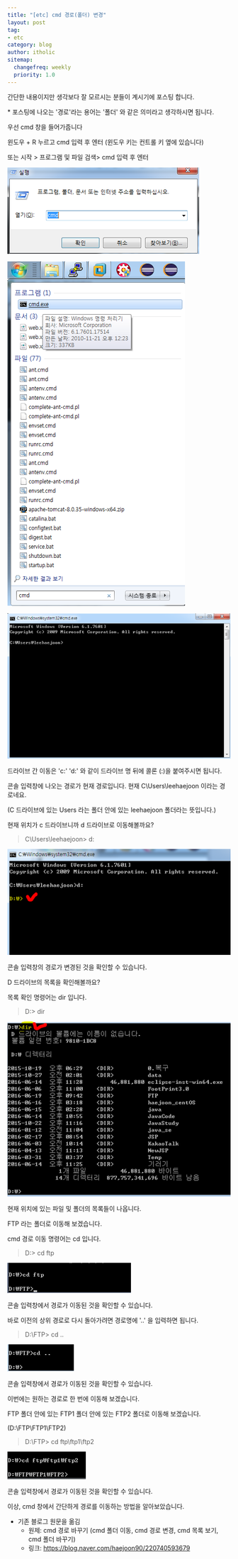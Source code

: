 ```yaml
---
title: "[etc] cmd 경로(폴더) 변경"
layout: post
tag:
- etc
category: blog
author: itholic
sitemap:
  changefreq: weekly
  priority: 1.0
---
```





간단한 내용이지만 생각보다 잘 모르시는 분들이 계시기에 포스팅 합니다.

\* 포스팅에 나오는 '경로'라는 용어는 '폴더' 와 같은 의미라고 생각하시면 됩니다.



우선 cmd 창을 들어가줍니다

윈도우 + R 누르고 cmd 입력 후 엔터 (윈도우 키는 컨트롤 키 옆에 있습니다)

또는 시작 > 프로그램 및 파일 검색> cmd 입력 후 엔터



![cmd_1](/assets/images/2018/10/24/cmd_1.png)

![cmd_1](/assets/images/2018/10/24/cmd_2.png)

![cmd_1](/assets/images/2018/10/24/cmd_3.png)

드라이브 간 이동은 'c:' 'd:' 와 같이 드라이브 명 뒤에 콜론 (:)을 붙여주시면 됩니다.



콘솔 입력창에 나오는 경로가 현재 경로입니다. 현재 C\Users\leehaejoon 이라는 경로네요.

(C 드라이브에 있는 Users 라는 폴더 안에 있는 leehaejoon 폴더라는 뜻입니다.)


현재 위치가 c 드라이브니까 d 드라이브로 이동해볼까요?



> C\Users\leehaejoon> d:

![cmd_1](/assets/images/2018/10/24/cmd_4.png)


콘솔 입력창의 경로가 변경된 것을 확인할 수 있습니다.

D 드라이브의 목록을 확인해볼까요?

목록 확인 명령어는 dir 입니다.



> D:\> dir

![cmd_1](/assets/images/2018/10/24/cmd_5.png)

 



현재 위치에 있는 파일 및 폴더의 목록들이 나옵니다. 

FTP 라는 폴더로 이동해 보겠습니다.

cmd 경로 이동 명령어는 cd 입니다.



> D:\> cd ftp


![cmd_1](/assets/images/2018/10/24/cmd_6.png)
 



콘솔 입력창에서 경로가 이동된 것을 확인할 수 있습니다.

바로 이전의 상위 경로로 다시 돌아가려면 경로명에 '..' 을 입력하면 됩니다.



> D:\FTP> cd ..


![cmd_1](/assets/images/2018/10/24/cmd_7.png)
 



콘솔 입력창에서 경로가 이동된 것을 확인할 수 있습니다.

이번에는 원하는 경로로 한 번에 이동해 보겠습니다.



FTP 폴더 안에 있는 FTP1 폴더 안에 있는 FTP2 폴더로 이동해 보겠습니다.

(D:\FTP\FTP1\FTP2)



> D:\FTP> cd ftp\ftp1\ftp2

![cmd_1](/assets/images/2018/10/24/cmd_8.png)


콘솔 입력창에서 경로가 이동된 것을 확인할 수 있습니다.

이상, cmd 창에서 간단하게 경로를 이동하는 방법을 알아보았습니다.

- 기존 블로그 원문을 옮김
  - 원제: cmd 경로 바꾸기 (cmd 폴더 이동, cmd 경로 변경, cmd 목록 보기, cmd 폴더 바꾸기) 
  - 링크: https://blog.naver.com/haejoon90/220740593679
